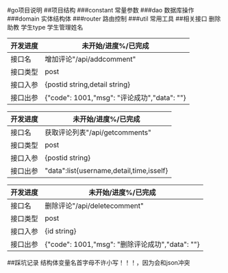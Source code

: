 #go项目说明
##项目结构
###constant 常量参数
###dao 数据库操作
###domain 实体结构体
###router 路由控制
###util 常用工具
##相关接口
删除助教
学生type
学生管理姓名

| 开发进度 | 未开始/进度%/已完成 |
|  ----  | ----  |
| 接口名   | 增加评论"/api/addcomment"  |
| 接口类型  | post |
| 接口入参  | {postid string,detail string} |
| 接口出参  | {"code": 1001,"msg": "评论成功","data": ""} |

| 开发进度 | 未开始/进度%/已完成 |
|  ----  | ----  |
| 接口名   | 获取评论列表"/api/getcomments"  |
| 接口类型  | post |
| 接口入参  | {postid string} |
| 接口出参  | "data":list{username,detail,time,isself} |

| 开发进度 | 未开始/进度%/已完成 |
|  ----  | ----  |
| 接口名   | 删除评论"/api/deletecomment"  |
| 接口类型  | post |
| 接口入参  | {id string} |
| 接口出参  | {"code": 1001,"msg": "删除评论成功","data": ""} |



##踩坑记录
结构体变量名首字母不许小写！！！，因为会和json冲突